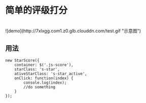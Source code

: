 # 简单的评级打分

<br>
![demo](http://7xlxgg.com1.z0.glb.clouddn.com/test.gif "示意图")
<br>

## 用法

```
new StarScore({
    container: $('.js-score'),
    starClass: 's-star',
    ativeStarClass: 's-star_active',
    onClick: function(index) {
        console.log(index);
        //do something
    }
});
```